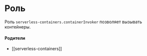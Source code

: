 # Роль

Роль `serverless-containers.containerInvoker` позволяет вызывать контейнеры.


#### Родители

- [[serverless-containers]]
